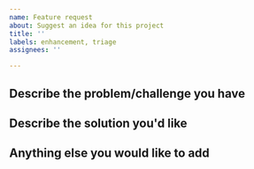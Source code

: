 ```yaml
---
name: Feature request
about: Suggest an idea for this project
title: ''
labels: enhancement, triage
assignees: ''

---
```


## Describe the problem/challenge you have
<!-- A description of the current challenge that you are experiencing -->

## Describe the solution you'd like
<!-- A clear and concise description of what you want to happen. If applicable, include a visual representation -->

## Anything else you would like to add
<!-- Additional information that will assist in solving the issue -->
